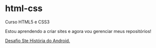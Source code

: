 # html-css
Curso HTML5 e CSS3

Estou aprendendo a criar sites e agora vou gerenciar meus repositórios!

<a href="https://fabiiano.github.io/html-css/exercicios/desafios/d010/android.html">Desafio Ste História do Android.</a>
